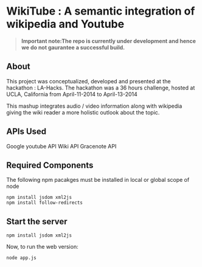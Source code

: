 WikiTube : A semantic integration of wikipedia and Youtube
==========================================================

> **Important note:The repo is currently under development and hence we do not gaurantee a successful build.** 

## About
This project was conceptualized, developed and presented at the hackathon : LA-Hacks. The hackathon was a 36 hours challenge, hosted at UCLA, California from April-11-2014 to April-13-2014

This mashup integrates audio / video information along with wikipedia giving the wiki reader a more holistic outlook about the topic.

## APIs Used
Google youtube API
Wiki API
Gracenote API


## Required Components
The following npm pacakges must be installed in local or global scope of node
```
npm install jsdom xml2js
npm install follow-redirects
```


## Start the server
```
npm install jsdom xml2js
```

Now, to run the web version:
```
node app.js
```

